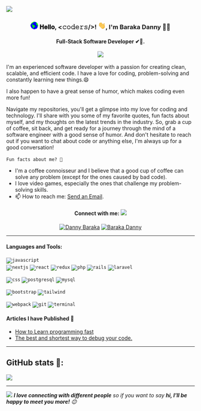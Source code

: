 
<link rel="stylesheet" href="https://cdn.jsdelivr.net/gh/devicons/devicon@v2.15.1/devicon.min.css">
          
![](https://user-images.githubusercontent.com/59575502/127335491-fdba1874-e943-4d3c-ab8c-678ffe22f8b8.png)
<h3 align="center">  
  <img src="./ressources/Earth.gif" width="20px">
  𝐇𝐞𝐥𝐥𝐨, &lt;𝚌𝚘𝚍𝚎𝚛𝚜/&gt;!
  <img src="./ressources/Hi.gif" width="20px" />, I'm Baraka Danny 👨‍💻</h3>
<h4 align="center">Full-Stack Software Developer ✔🌟.
</h4>

<p align="center">
    <img src="https://readme-typing-svg.herokuapp.com?color=00b2df&width=385&height=30&lines=Software+engineer+from+Kenya;Open-Source+Enthusiast;Learning+every+day;Empowering+Others;Nice+To+Meet+You+...&center=true"></a>
</p>

<p>I'm an experienced software developer with a passion for creating clean, scalable, and efficient code. I have a love for coding, problem-solving and constantly learning new things.😄</p>

<p>I also happen to have a great sense of humor, which makes coding even more fun!</p>

<p>Navigate my repositories, you'll get a glimpse into my love for coding and technology. I'll share with you some of my favorite quotes, fun facts about myself, and my thoughts on the latest trends in the industry. So, grab a cup of coffee, sit back, and get ready for a journey through the mind of a software engineer with a good sense of humor. And don't hesitate to reach out if you want to chat about code or anything else, I'm always up for a good conversation!</p>

```Fun facts about me? 🤔```

- I'm a coffee connoisseur and I believe that a good cup of coffee can solve any problem (except for the ones caused by bad code).
- I love video games, especially the ones that challenge my problem-solving skills.
- 📫 How to reach me: <a href="mailto:barakadan421@gmail.com">Send an Email</a>.

<h4 align="center">Connect with me:
<img src='./ressources/handshake.gif' width="50px">
</h4>

<p align="center">
  <a href="https://www.linkedin.com/in/danny-baraka/" target="blank"><img align="center"
      src="https://raw.githubusercontent.com/rahuldkjain/github-profile-readme-generator/master/src/images/icons/Social/linked-in-alt.svg"
      alt="Danny Baraka" height="20" width="30" /></a>
 <a href="https://twitter.com/Barakadanny2" target="blank"><img align="center"
      src="https://raw.githubusercontent.com/rahuldkjain/github-profile-readme-generator/master/src/images/icons/Social/twitter.svg"
      alt="Baraka Danny" height="20" width="30" /></a>
</p>

---



#### Languages and Tools:

<code><img height="27" src="https://raw.githubusercontent.com/github/explore/80688e429a7d4ef2fca1e82350fe8e3517d3494d/topics/javascript/javascript.png" alt="javascript"> </code><code><img height="27" src="https://raw.githubusercontent.com/devicons/devicon/master/icons/nextjs/nextjs-original-wordmark.svg" alt="nextjs"></code> <code><img height="27" src="https://raw.githubusercontent.com/github/explore/80688e429a7d4ef2fca1e82350fe8e3517d3494d/topics/react/react.png" alt="react"></code> <code><img height="27" src="https://raw.githubusercontent.com/devicons/devicon/master/icons/redux/redux-original.svg" alt="redux"></code> <code><img height="27" src="https://raw.githubusercontent.com/devicons/devicon/master/icons/php/php-original.svg" alt="php"></code> <code><img height="27" src="https://raw.githubusercontent.com/devicons/devicon/master/icons/rails/rails-original-wordmark.svg" alt="rails"></code> <code><img height="27" src="https://raw.githubusercontent.com/devicons/devicon/master/icons/laravel/laravel-plain-wordmark.svg" alt="laravel"></code>





</code> <code><img height="27" src="https://raw.githubusercontent.com/devicons/devicon/master/icons/mysql/mysql-original-wordmark.svg" alt="css"></code> <code><img height="27" src="https://raw.githubusercontent.com/devicons/devicon/master/icons/postgresql/postgresql-original.svg" alt="postgresql"></code> <code><img height="27" src="https://raw.githubusercontent.com/devicons/devicon/master/icons/mysql/mysql-original-wordmark.svg" alt="mysql"></code>


<code><img height="27" src="https://raw.githubusercontent.com/devicons/devicon/master/icons/bootstrap/bootstrap-plain.svg" alt="bootstrap"></code> <code><img height="27" src="https://raw.githubusercontent.com/devicons/devicon/master/icons/tailwindcss/tailwindcss-plain.svg" alt="tailwind"></code>


<code><img height="27" src="https://raw.githubusercontent.com/devicons/devicon/master/icons/webpack/webpack-original.svg" alt="webpack"></code> <code><img height="27" src="https://raw.githubusercontent.com/devicons/devicon/master/icons/git/git-original.svg" alt="git"></code> <code><img height="27" src="https://raw.githubusercontent.com/github/explore/80688e429a7d4ef2fca1e82350fe8e3517d3494d/topics/terminal/terminal.png" alt="terminal"></code>


#### Articles I have Published 📝

- [How to Learn programming fast](https://medium.com/@barakadan421/how-to-learn-programming-fast-25b8e9ee5c7)
- [The best and shortest way to debug your code.](https://medium.com/@barakadan421/the-best-and-shortest-way-to-debug-your-code-2e9a46888b04)

---

## GitHub stats 🚀:

<p>
<a href="https://github.com/barakadanny">
  <img align="center" src="https://github-readme-stats-eight-theta.vercel.app/api?username=barakadanny&count_private=true&show_icons=true&hide_border=false&langs_count=6&hide=python&theme=tokyonight" />
</a>
</p>

---

<img src="https://media.giphy.com/media/LnQjpWaON8nhr21vNW/giphy.gif" width="60"> <em><b>I love connecting with different people</b> so if you want to say <b>hi, I'll be happy to meet you more!</b> 😊 </em>

